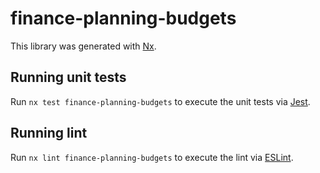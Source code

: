 # finance-planning-budgets

This library was generated with [Nx](https://nx.dev).

## Running unit tests

Run `nx test finance-planning-budgets` to execute the unit tests via [Jest](https://jestjs.io).

## Running lint

Run `nx lint finance-planning-budgets` to execute the lint via [ESLint](https://eslint.org/).

